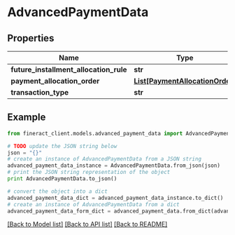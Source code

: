 # AdvancedPaymentData


## Properties

Name | Type | Description | Notes
------------ | ------------- | ------------- | -------------
**future_installment_allocation_rule** | **str** |  | [optional] 
**payment_allocation_order** | [**List[PaymentAllocationOrder]**](PaymentAllocationOrder.md) |  | [optional] 
**transaction_type** | **str** |  | [optional] 

## Example

```python
from fineract_client.models.advanced_payment_data import AdvancedPaymentData

# TODO update the JSON string below
json = "{}"
# create an instance of AdvancedPaymentData from a JSON string
advanced_payment_data_instance = AdvancedPaymentData.from_json(json)
# print the JSON string representation of the object
print AdvancedPaymentData.to_json()

# convert the object into a dict
advanced_payment_data_dict = advanced_payment_data_instance.to_dict()
# create an instance of AdvancedPaymentData from a dict
advanced_payment_data_form_dict = advanced_payment_data.from_dict(advanced_payment_data_dict)
```
[[Back to Model list]](../README.md#documentation-for-models) [[Back to API list]](../README.md#documentation-for-api-endpoints) [[Back to README]](../README.md)



